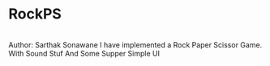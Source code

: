 # RockPS
<br>
Author: Sarthak Sonawane
I have implemented a Rock Paper Scissor Game. With Sound Stuf And Some Supper Simple UI
